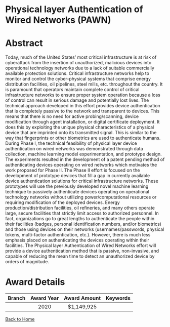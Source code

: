 
Physical layer Authentication of Wired Networks (PAWN)
======================================================

# Abstract


Today, much of the United States’ most critical infrastructure is at risk of cyberattack from the insertion of unauthorized, malicious devices into operational technology networks due to a lack of suitable commercially available protection solutions. Critical infrastructure networks help to monitor and control the cyber-physical systems that comprise energy distribution facilities, oil pipelines, steel mills, etc. throughout the country. It is paramount that operators maintain complete control of critical infrastructure networks to ensure proper system operation because a loss of control can result in serious damage and potentially lost lives. The technical approach developed in this effort provides device authentication that is completely passive to the network and transparent to devices. This means that there is no need for active probing/scanning, device modification through agent installation, or digital certificate deployment. It does this by exploiting the unique physical characteristics of a physical device that are imprinted onto its transmitted signal. This is similar to the way that fingerprints or other biometrics are used to authenticate humans. During Phase I, the technical feasibility of physical layer device authentication on wired networks was demonstrated through data collection, machine learning model experimentation, and prototype design. The experiments resulted in the development of a patent pending method of authenticating devices operating on wired networks which motivates the work proposed for Phase II. The Phase II effort is focused on the development of prototype devices that fill a gap in currently available device authentication solutions for critical infrastructure networks. These prototypes will use the previously developed novel machine learning technique to passively authenticate devices operating on operational technology networks without utilizing power/computational resources or requiring modification of the deployed devices. Energy production/distribution facilities, oil refineries, and many others operate large, secure facilities that strictly limit access to authorized personnel. In fact, organizations go to great lengths to authenticate the people within their facilities (badges, personal identification numbers, and/or biometrics) and those using devices on their networks (usernames/passwords, physical tokens, multi-factor authentication, etc.). However, there is much less emphasis placed on authenticating the devices operating within their facilities. The Physical layer Authentication of Wired Networks effort will provide a device authentication method that is passive, non-invasive, and capable of reducing the mean time to detect an unauthorized device by orders of magnitude.  

# Award Details

|Branch|Award Year|Award Amount|Keywords|
| :---: | :---: | :---: | :---: |
||2020|$1,149,925||
  
  


[Back to Home](https://github.com/chrischow/dod_sbir_awards/JT/#36)